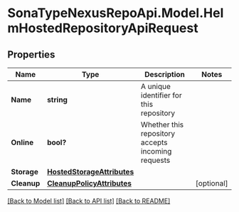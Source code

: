 # SonaTypeNexusRepoApi.Model.HelmHostedRepositoryApiRequest
## Properties

Name | Type | Description | Notes
------------ | ------------- | ------------- | -------------
**Name** | **string** | A unique identifier for this repository | 
**Online** | **bool?** | Whether this repository accepts incoming requests | 
**Storage** | [**HostedStorageAttributes**](HostedStorageAttributes.md) |  | 
**Cleanup** | [**CleanupPolicyAttributes**](CleanupPolicyAttributes.md) |  | [optional] 

[[Back to Model list]](../README.md#documentation-for-models) [[Back to API list]](../README.md#documentation-for-api-endpoints) [[Back to README]](../README.md)

